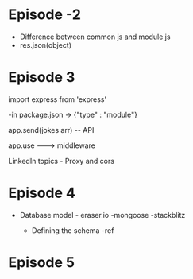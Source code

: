 # Episode -2

- Difference between common js and module js
- res.json(object)

# Episode 3

import express from 'express'

-in package.json -> {"type" : "module"}

app.send(jokes arr) -- API

app.use ---> middleware

LinkedIn topics - Proxy and cors

# Episode 4

- Database model - eraser.io
  -mongoose
  -stackblitz

  - Defining the schema
    -ref

# Episode 5
